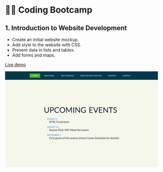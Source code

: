 # 👩‍💻 Coding Bootcamp

## 1. Introduction to Website Development

+ Create an initial website mockup. 
+ Add style to the website with CSS.
+ Present data in lists and tables.
+ Add forms and maps.

[Live demo](https://amansgz.github.io/static_website3/)

![preview screenshot](./styles/imgs/preview.png)